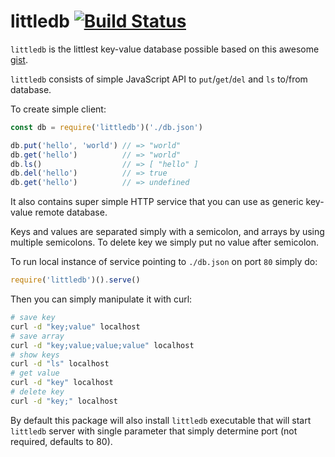 # littledb [![Build Status](https://travis-ci.org/deathbeam/littledb.svg?branch=master)](https://travis-ci.org/deathbeam/littledb)

`littledb` is the littlest key-value database possible based on this
awesome [gist](https://gist.github.com/brandonb927/9587436).

`littledb` consists of simple JavaScript API to `put`/`get`/`del` and `ls`
to/from database. 

To create simple client:

```javascript
const db = require('littledb')('./db.json')

db.put('hello', 'world') // => "world"
db.get('hello')          // => "world"
db.ls()                  // => [ "hello" ]
db.del('hello')          // => true
db.get('hello')          // => undefined
```

It also contains super simple HTTP service that you can use as generic key-value
remote database.

Keys and values are separated simply with a semicolon, and arrays by
using multiple semicolons.
To delete key we simply put no value after semicolon.

To run local instance of service pointing to `./db.json` on port `80` simply do:

```javascript
require('littledb')().serve()
```

Then you can simply manipulate it with curl:


```sh
# save key
curl -d "key;value" localhost  
# save array
curl -d "key;value;value;value" localhost  
# show keys
curl -d "ls" localhost  
# get value
curl -d "key" localhost  
# delete key
curl -d "key;" localhost
```

By default this package will also install `littledb` executable that will
start `littledb` server with single parameter that simply determine port
(not required, defaults to 80).